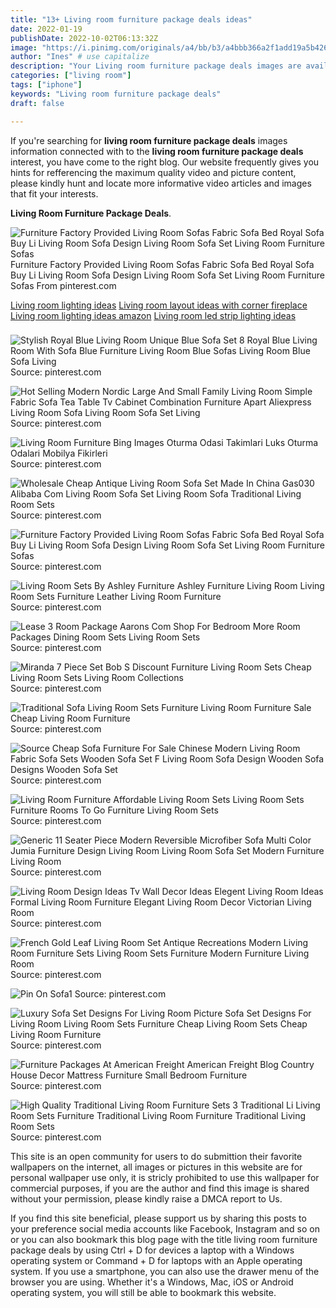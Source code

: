 ```yaml
---
title: "13+ Living room furniture package deals ideas"
date: 2022-01-19
publishDate: 2022-10-02T06:13:32Z
image: "https://i.pinimg.com/originals/a4/bb/b3/a4bbb366a2f1add19a5b426b1b411429.jpg"
author: "Ines" # use capitalize
description: "Your Living room furniture package deals images are available in this site. Living room furniture package deals are a topic that is being searched for and liked by netizens now. You can Find and Download the Living room furniture package deals files here. Download all royalty-free images."
categories: ["living room"]
tags: ["iphone"]
keywords: "Living room furniture package deals"
draft: false

---
```


If you're searching for **living room furniture package deals** images information connected with to the **living room furniture package deals** interest, you have come to the right  blog.  Our website frequently  gives you  hints  for refferencing  the maximum  quality video and picture  content, please kindly hunt and locate more informative video articles and images  that fit your interests.

**Living Room Furniture Package Deals**. 

![Furniture Factory Provided Living Room Sofas Fabric Sofa Bed Royal Sofa Buy Li Living Room Sofa Design Living Room Sofa Set Living Room Furniture Sofas](https://i.pinimg.com/736x/f6/7c/28/f67c28e1ff1dffe818125d8c43dabe2b.jpg "Furniture Factory Provided Living Room Sofas Fabric Sofa Bed Royal Sofa Buy Li Living Room Sofa Design Living Room Sofa Set Living Room Furniture Sofas")
Furniture Factory Provided Living Room Sofas Fabric Sofa Bed Royal Sofa Buy Li Living Room Sofa Design Living Room Sofa Set Living Room Furniture Sofas From pinterest.com

[Living room lighting ideas](/living-room-lighting-ideas/)
[Living room layout ideas with corner fireplace](/living-room-layout-ideas-with-corner-fireplace/)
[Living room lighting ideas amazon](/living-room-lighting-ideas-amazon/)
[Living room led strip lighting ideas](/living-room-led-strip-lighting-ideas/)



### 

 


![Stylish Royal Blue Living Room Unique Blue Sofa Set 8 Royal Blue Living Room With Sofa Blue Furniture Living Room Blue Sofas Living Room Blue Sofa Living](https://i.pinimg.com/originals/aa/c7/cb/aac7cb60d8ecb06e57efcfd72f9dcb1b.jpg "Stylish Royal Blue Living Room Unique Blue Sofa Set 8 Royal Blue Living Room With Sofa Blue Furniture Living Room Blue Sofas Living Room Blue Sofa Living")
Source: pinterest.com

 

![Hot Selling Modern Nordic Large And Small Family Living Room Simple Fabric Sofa Tea Table Tv Cabinet Combination Furniture Apart Aliexpress Living Room Sofa Living Room Sofa Set Living](https://i.pinimg.com/originals/c6/41/59/c64159e8f6aa2f324c47dcb94a15925d.jpg "Hot Selling Modern Nordic Large And Small Family Living Room Simple Fabric Sofa Tea Table Tv Cabinet Combination Furniture Apart Aliexpress Living Room Sofa Living Room Sofa Set Living")
Source: pinterest.com

 

![Living Room Furniture Bing Images Oturma Odasi Takimlari Luks Oturma Odalari Mobilya Fikirleri](https://i.pinimg.com/originals/d8/e3/af/d8e3af2d3c0735f7b63a490085eba466.jpg "Living Room Furniture Bing Images Oturma Odasi Takimlari Luks Oturma Odalari Mobilya Fikirleri")
Source: pinterest.com

 

![Wholesale Cheap Antique Living Room Sofa Set Made In China Gas030 Alibaba Com Living Room Sofa Set Living Room Sofa Traditional Living Room Sets](https://i.pinimg.com/originals/69/f6/0e/69f60edc27cf7140cab182a09b373165.jpg "Wholesale Cheap Antique Living Room Sofa Set Made In China Gas030 Alibaba Com Living Room Sofa Set Living Room Sofa Traditional Living Room Sets")
Source: pinterest.com

 

![Furniture Factory Provided Living Room Sofas Fabric Sofa Bed Royal Sofa Buy Li Living Room Sofa Design Living Room Sofa Set Living Room Furniture Sofas](https://i.pinimg.com/736x/f6/7c/28/f67c28e1ff1dffe818125d8c43dabe2b.jpg "Furniture Factory Provided Living Room Sofas Fabric Sofa Bed Royal Sofa Buy Li Living Room Sofa Design Living Room Sofa Set Living Room Furniture Sofas")
Source: pinterest.com

 

![Living Room Sets By Ashley Furniture Ashley Furniture Living Room Living Room Sets Furniture Leather Living Room Furniture](https://i.pinimg.com/originals/59/94/f0/5994f0c841c2f1e503e70edf68f9f670.jpg "Living Room Sets By Ashley Furniture Ashley Furniture Living Room Living Room Sets Furniture Leather Living Room Furniture")
Source: pinterest.com

 

![Lease 3 Room Package Aarons Com Shop For Bedroom More Room Packages Dining Room Sets Living Room Sets](https://i.pinimg.com/564x/6c/e1/b4/6ce1b42ba23705e900788d0291552888--apartment-living-nail-art.jpg "Lease 3 Room Package Aarons Com Shop For Bedroom More Room Packages Dining Room Sets Living Room Sets")
Source: pinterest.com

 

![Miranda 7 Piece Set Bob S Discount Furniture Living Room Sets Cheap Living Room Sets Living Room Collections](https://i.pinimg.com/originals/7a/0f/67/7a0f674764b248a3e382655e8b468cb1.jpg "Miranda 7 Piece Set Bob S Discount Furniture Living Room Sets Cheap Living Room Sets Living Room Collections")
Source: pinterest.com

 

![Traditional Sofa Living Room Sets Furniture Living Room Furniture Sale Cheap Living Room Furniture](https://i.pinimg.com/originals/75/3f/15/753f1543552c33c1cee821fa9c251d08.jpg "Traditional Sofa Living Room Sets Furniture Living Room Furniture Sale Cheap Living Room Furniture")
Source: pinterest.com

 

![Source Cheap Sofa Furniture For Sale Chinese Modern Living Room Fabric Sofa Sets Wooden Sofa Set F Living Room Sofa Design Wooden Sofa Designs Wooden Sofa Set](https://i.pinimg.com/736x/dd/cb/c2/ddcbc25d5a138b99f22d43cf3ca41f50.jpg "Source Cheap Sofa Furniture For Sale Chinese Modern Living Room Fabric Sofa Sets Wooden Sofa Set F Living Room Sofa Design Wooden Sofa Designs Wooden Sofa Set")
Source: pinterest.com

 

![Living Room Furniture Affordable Living Room Sets Living Room Sets Furniture Rooms To Go Furniture Living Room Sets](https://i.pinimg.com/originals/c4/dc/98/c4dc98ad94339d9633f2410b995608c4.jpg "Living Room Furniture Affordable Living Room Sets Living Room Sets Furniture Rooms To Go Furniture Living Room Sets")
Source: pinterest.com

 

![Generic 11 Seater Piece Modern Reversible Microfiber Sofa Multi Color Jumia Furniture Design Living Room Living Room Sofa Set Modern Furniture Living Room](https://i.pinimg.com/originals/ff/64/a9/ff64a9ce7b157c1185d0b6d10bc9e4b8.jpg "Generic 11 Seater Piece Modern Reversible Microfiber Sofa Multi Color Jumia Furniture Design Living Room Living Room Sofa Set Modern Furniture Living Room")
Source: pinterest.com

 

![Living Room Design Ideas Tv Wall Decor Ideas Elegent Living Room Ideas Formal Living Room Furniture Elegant Living Room Decor Victorian Living Room](https://i.pinimg.com/originals/96/b5/f7/96b5f719f472f00391b3d1457af18a2a.jpg "Living Room Design Ideas Tv Wall Decor Ideas Elegent Living Room Ideas Formal Living Room Furniture Elegant Living Room Decor Victorian Living Room")
Source: pinterest.com

 

![French Gold Leaf Living Room Set Antique Recreations Modern Living Room Furniture Sets Living Room Sets Furniture Modern Furniture Living Room](https://i.pinimg.com/originals/39/af/d4/39afd4229df7791a07cf2e8a8fa4c4d8.jpg "French Gold Leaf Living Room Set Antique Recreations Modern Living Room Furniture Sets Living Room Sets Furniture Modern Furniture Living Room")
Source: pinterest.com

 

![Pin On Sofa1](https://i.pinimg.com/originals/96/74/c2/9674c24c1b58e86c46c8fb347140e95e.jpg "Pin On Sofa1")
Source: pinterest.com

 

![Luxury Sofa Set Designs For Living Room Picture Sofa Set Designs For Living Room Living Room Sets Furniture Cheap Living Room Sets Cheap Living Room Furniture](https://i.pinimg.com/originals/7e/78/7a/7e787a575671b3e2b3c0309444f22f74.jpg "Luxury Sofa Set Designs For Living Room Picture Sofa Set Designs For Living Room Living Room Sets Furniture Cheap Living Room Sets Cheap Living Room Furniture")
Source: pinterest.com

 

![Furniture Packages At American Freight American Freight Blog Country House Decor Mattress Furniture Small Bedroom Furniture](https://i.pinimg.com/736x/1d/39/c9/1d39c9ecaf07a958315fec7834317a16.jpg "Furniture Packages At American Freight American Freight Blog Country House Decor Mattress Furniture Small Bedroom Furniture")
Source: pinterest.com

 

![High Quality Traditional Living Room Furniture Sets 3 Traditional Li Living Room Sets Furniture Traditional Living Room Furniture Traditional Living Room Sets](https://i.pinimg.com/originals/a4/bb/b3/a4bbb366a2f1add19a5b426b1b411429.jpg "High Quality Traditional Living Room Furniture Sets 3 Traditional Li Living Room Sets Furniture Traditional Living Room Furniture Traditional Living Room Sets")
Source: pinterest.com

 

This site is an open community for users to do submittion their favorite wallpapers on the internet, all images or pictures in this website are for personal wallpaper use only, it is stricly prohibited to use this wallpaper for commercial purposes, if you are the author and find this image is shared without your permission, please kindly raise a DMCA report to Us.

If you find this site beneficial, please support us by sharing this posts to your preference social media accounts like Facebook, Instagram and so on or you can also bookmark this blog page with the title living room furniture package deals by using Ctrl + D for devices a laptop with a Windows operating system or Command + D for laptops with an Apple operating system. If you use a smartphone, you can also use the drawer menu of the browser you are using. Whether it's a Windows, Mac, iOS or Android operating system, you will still be able to bookmark this website.
